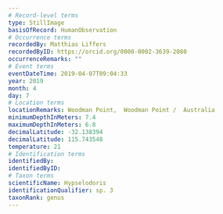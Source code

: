 ```yaml
---
# Record-level terms
type: StillImage
basisOfRecord: HumanObservation
# Occurrence terms
recordedBy: Matthias Liffers
recordedByID: https://orcid.org/0000-0002-3639-2080
occurrenceRemarks: ""
# Event terms
eventDateTime: 2019-04-07T09:04:33
year: 2019
month: 4
day: 7
# Location terms
locationRemarks: Woodman Point,  Woodman Point /  Australia
minimumDepthInMeters: 7.4
maximumDepthInMeters: 6.8
decimalLatitude: -32.138394
decimalLatitude: 115.743548
temperature: 21
# Identification terms
identifiedBy: 
identifiedByID: 
# Taxon terms
scientificName: Hypselodoris
identificationQualifier: sp. 3
taxonRank: genus
---
```

